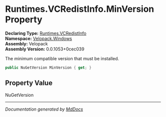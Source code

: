 ﻿<!--  
  <auto-generated>   
    The contents of this file were generated by a tool.  
    Changes to this file may be list if the file is regenerated  
  </auto-generated>   
-->

# Runtimes.VCRedistInfo.MinVersion Property

**Declaring Type:** [Runtimes.VCRedistInfo](../index.md)  
**Namespace:** [Velopack.Windows](../../../index.md)  
**Assembly:** Velopack  
**Assembly Version:** 0.0.1053+0cec039

 The minimum compatible version that must be installed. 

```csharp
public NuGetVersion MinVersion { get; }
```

## Property Value

NuGetVersion

___

*Documentation generated by [MdDocs](https://github.com/ap0llo/mddocs)*
